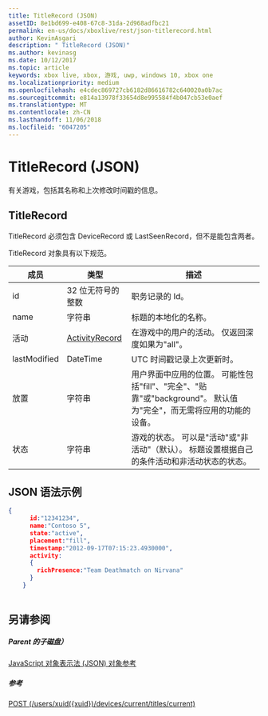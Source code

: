 ```yaml
---
title: TitleRecord (JSON)
assetID: 8e1bd699-e408-67c8-31da-2d968adfbc21
permalink: en-us/docs/xboxlive/rest/json-titlerecord.html
author: KevinAsgari
description: " TitleRecord (JSON)"
ms.author: kevinasg
ms.date: 10/12/2017
ms.topic: article
keywords: xbox live, xbox, 游戏, uwp, windows 10, xbox one
ms.localizationpriority: medium
ms.openlocfilehash: e4cdec869727cb6182d86616782c640020a0b7ac
ms.sourcegitcommit: e814a13978f33654d8e995584f4b047cb53e0aef
ms.translationtype: MT
ms.contentlocale: zh-CN
ms.lasthandoff: 11/06/2018
ms.locfileid: "6047205"
---
```

# <a name="titlerecord-json"></a>TitleRecord (JSON)
有关游戏，包括其名称和上次修改时间戳的信息。 
<a id="ID4EN"></a>

 
## <a name="titlerecord"></a>TitleRecord
 
TitleRecord 必须包含 DeviceRecord 或 LastSeenRecord，但不是能包含两者。
 
TitleRecord 对象具有以下规范。
 
| 成员| 类型| 描述| 
| --- | --- | --- | 
| id| 32 位无符号的整数| 职务记录的 Id。| 
| name| 字符串| 标题的本地化的名称。| 
| 活动| [ActivityRecord](json-activityrecord.md)| 在游戏中的用户的活动。 仅返回深度如果为"all"。| 
| lastModified| DateTime| UTC 时间戳记录上次更新时。| 
| 放置| 字符串| 用户界面中应用的位置。 可能性包括"fill"、"完全"、"贴靠"或"background"。 默认值为"完全"，而无需将应用的功能的设备。| 
| 状态| 字符串| 游戏的状态。 可以是"活动"或"非活动"（默认）。 标题设置根据自己的条件活动和非活动状态的状态。| 
  
<a id="ID4E6C"></a>

 
## <a name="sample-json-syntax"></a>JSON 语法示例
 

```json
{
      id:"12341234",
      name:"Contoso 5",
      state:"active",
      placement:"fill",
      timestamp:"2012-09-17T07:15:23.4930000",
      activity:
      {
        richPresence:"Team Deathmatch on Nirvana"
      }
    }
    
```

  
<a id="ID4EID"></a>

 
## <a name="see-also"></a>另请参阅
 
<a id="ID4EKD"></a>

 
##### <a name="parent"></a>Parent 的子磁盘） 

[JavaScript 对象表示法 (JSON) 对象参考](atoc-xboxlivews-reference-json.md)

  
<a id="ID4EUD"></a>

 
##### <a name="reference"></a>参考 

[POST (/users/xuid({xuid})/devices/current/titles/current)](../uri/presence/uri-usersxuiddevicescurrenttitlescurrentpost.md)

   